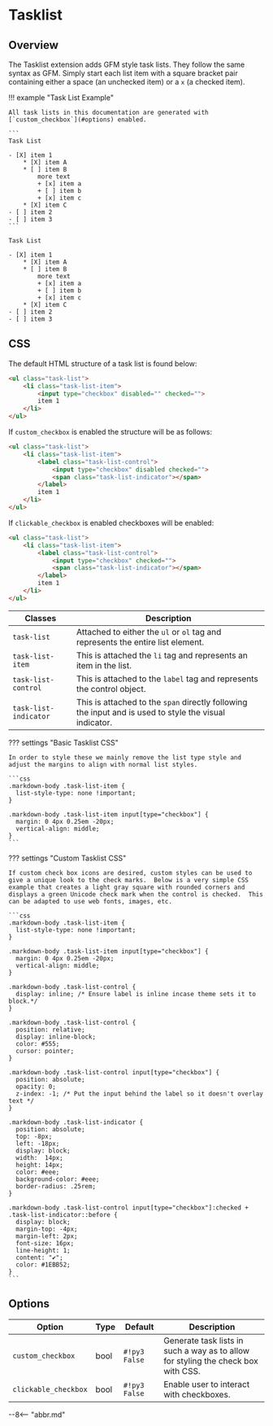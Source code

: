 # Tasklist

## Overview

The Tasklist extension adds GFM style task lists.  They follow the same syntax as GFM. Simply start each list item with a square bracket pair containing either a space (an unchecked item) or a `x` (a checked item).

!!! example "Task List Example"

    All task lists in this documentation are generated with [`custom_checkbox`](#options) enabled.

    ```
    Task List

    - [X] item 1
        * [X] item A
        * [ ] item B
            more text
            + [x] item a
            + [ ] item b
            + [x] item c
        * [X] item C
    - [ ] item 2
    - [ ] item 3
    ```

    Task List

    - [X] item 1
        * [X] item A
        * [ ] item B
            more text
            + [x] item a
            + [ ] item b
            + [x] item c
        * [X] item C
    - [ ] item 2
    - [ ] item 3

## CSS

The default HTML structure of a task list is found below:

```html
<ul class="task-list">
    <li class="task-list-item">
        <input type="checkbox" disabled="" checked="">
        item 1
    </li>
</ul>
```

If `custom_checkbox` is enabled the structure will be as follows:

```html
<ul class="task-list">
    <li class="task-list-item">
        <label class="task-list-control">
            <input type="checkbox" disabled checked="">
            <span class="task-list-indicator"></span>
        </label>
        item 1
    </li>
</ul>
```

If `clickable_checkbox` is enabled checkboxes will be enabled:

```html
<ul class="task-list">
    <li class="task-list-item">
        <label class="task-list-control">
            <input type="checkbox" checked="">
            <span class="task-list-indicator"></span>
        </label>
        item 1
    </li>
</ul>
```

| Classes               | Description                                                                                            |
| --------------------- | ------------------------------------------------------------------------------------------------------ |
| `task-list`           | Attached to either the `ul` or `ol` tag and represents the entire list element.                        |
| `task-list-item`      | This is attached the `li` tag and represents an item in the list.                                      |
| `task-list-control`   | This is attached to the `label` tag and represents the control object.                                 |
| `task-list-indicator` | This is attached to the `span` directly following the input and is used to style the visual indicator. |

??? settings "Basic Tasklist CSS"

    In order to style these we mainly remove the list type style and adjust the margins to align with normal list styles.

    ```css
    .markdown-body .task-list-item {
      list-style-type: none !important;
    }

    .markdown-body .task-list-item input[type="checkbox"] {
      margin: 0 4px 0.25em -20px;
      vertical-align: middle;
    }
    ```

??? settings "Custom Tasklist CSS"

    If custom check box icons are desired, custom styles can be used to give a unique look to the check marks.  Below is a very simple CSS example that creates a light gray square with rounded corners and displays a green Unicode check mark when the control is checked.  This can be adapted to use web fonts, images, etc.

    ```css
    .markdown-body .task-list-item {
      list-style-type: none !important;
    }

    .markdown-body .task-list-item input[type="checkbox"] {
      margin: 0 4px 0.25em -20px;
      vertical-align: middle;
    }

    .markdown-body .task-list-control {
      display: inline; /* Ensure label is inline incase theme sets it to block.*/
    }

    .markdown-body .task-list-control {
      position: relative;
      display: inline-block;
      color: #555;
      cursor: pointer;
    }

    .markdown-body .task-list-control input[type="checkbox"] {
      position: absolute;
      opacity: 0;
      z-index: -1; /* Put the input behind the label so it doesn't overlay text */
    }

    .markdown-body .task-list-indicator {
      position: absolute;
      top: -8px;
      left: -18px;
      display: block;
      width:  14px;
      height: 14px;
      color: #eee;
      background-color: #eee;
      border-radius: .25rem;
    }

    .markdown-body .task-list-control input[type="checkbox"]:checked + .task-list-indicator::before {
      display: block;
      margin-top: -4px;
      margin-left: 2px;
      font-size: 16px;
      line-height: 1;
      content: "✔";
      color: #1EBB52;
    }
    ```

## Options

Option               | Type | Default      | Description
-------------------- | ---- | ------------ | ------------
`custom_checkbox`    | bool | `#!py3 False` | Generate task lists in such a way as to allow for styling the check box with CSS.
`clickable_checkbox` | bool | `#!py3 False` | Enable user to interact with checkboxes.


--8<-- "abbr.md"

